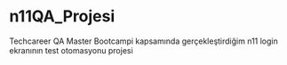 # n11QA_Projesi
Techcareer QA Master Bootcampi kapsamında gerçekleştirdiğim n11 login ekranının test otomasyonu projesi
